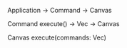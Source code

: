 Application 
    -> Command 
    -> Canvas

Command
    execute() -> Vec<Commands> -> Canvas

Canvas
    execute(commands: Vec<Commands>)
